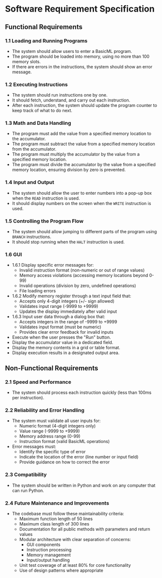 # Software Requirement Specification

## Functional Requirements

### 1.1 Loading and Running Programs

- The system should allow users to enter a BasicML program.
- The program should be loaded into memory, using no more than 100 memory slots.
- If there are errors in the instructions, the system should show an error message.

### 1.2 Executing Instructions

- The system should run instructions one by one.
- It should fetch, understand, and carry out each instruction.
- After each instruction, the system should update the program counter to keep track of what to do next.

### 1.3 Math and Data Handling

- The program must add the value from a specified memory location to the accumulator.
- The program must subtract the value from a specified memory location from the accumulator.
- The program must multiply the accumulator by the value from a specified memory location.
- The program must divide the accumulator by the value from a specified memory location, ensuring division by zero is prevented.

### 1.4 Input and Output

- The system should allow the user to enter numbers into a pop-up box when the `READ` instruction is used.
- It should display numbers on the screen when the `WRITE` instruction is used.

### 1.5 Controlling the Program Flow

- The system should allow jumping to different parts of the program using `BRANCH` instructions.
- It should stop running when the `HALT` instruction is used.

### 1.6 GUI

- 1.6.1 Display specific error messages for:
  - Invalid instruction format (non-numeric or out of range values)
  - Memory access violations (accessing memory locations beyond 0-99)
  - Invalid operations (division by zero, undefined operations)
  - File loading errors
- 1.6.2 Modify memory register through a text input field that:
  - Accepts only 4-digit integers (+/- sign allowed)
  - Validates input range (-9999 to +9999)
  - Updates the display immediately after valid input
- 1.6.3 Input user data through a dialog box that:
  - Accepts integers in the range of -9999 to +9999
  - Validates input format (must be numeric)
  - Provides clear error feedback for invalid inputs
- Execute when the user presses the "Run" button.
- Display the accumulator value in a dedicated field.
- Display the memory contents in a grid or table format.
- Display execution results in a designated output area.

## Non-Functional Requirements

### 2.1 Speed and Performance

- The system should process each instruction quickly (less than 100ms per instruction).

### 2.2 Reliability and Error Handling

- The system must validate all user inputs for:
  - Numeric format (4-digit integers only)
  - Value range (-9999 to +9999)
  - Memory address range (0-99)
  - Instruction format (valid BasicML operations)
- Error messages must:
  - Identify the specific type of error
  - Indicate the location of the error (line number or input field)
  - Provide guidance on how to correct the error

### 2.3 Compatibility

- The system should be written in Python and work on any computer that can run Python.

### 2.4 Future Maintenance and Improvements

- The codebase must follow these maintainability criteria:
  - Maximum function length of 50 lines
  - Maximum class length of 300 lines
  - Documentation for all public methods with parameters and return values
  - Modular architecture with clear separation of concerns:
    - GUI components
    - Instruction processing
    - Memory management
    - Input/output handling
  - Unit test coverage of at least 80% for core functionality
  - Use of design patterns where appropriate
